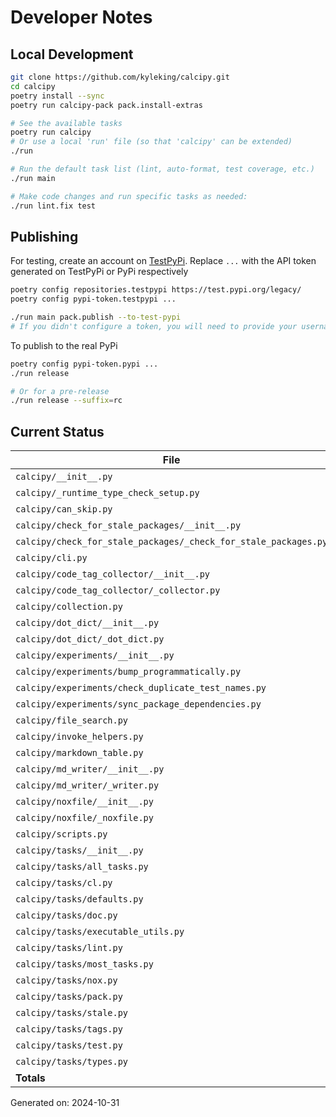 # Developer Notes

## Local Development

```sh
git clone https://github.com/kyleking/calcipy.git
cd calcipy
poetry install --sync
poetry run calcipy-pack pack.install-extras

# See the available tasks
poetry run calcipy
# Or use a local 'run' file (so that 'calcipy' can be extended)
./run

# Run the default task list (lint, auto-format, test coverage, etc.)
./run main

# Make code changes and run specific tasks as needed:
./run lint.fix test
```

## Publishing

For testing, create an account on [TestPyPi](https://test.pypi.org/legacy/). Replace `...` with the API token generated on TestPyPi or PyPi respectively

```sh
poetry config repositories.testpypi https://test.pypi.org/legacy/
poetry config pypi-token.testpypi ...

./run main pack.publish --to-test-pypi
# If you didn't configure a token, you will need to provide your username and password to publish
```

To publish to the real PyPi

```sh
poetry config pypi-token.pypi ...
./run release

# Or for a pre-release
./run release --suffix=rc
```

## Current Status

<!-- {cts} COVERAGE -->
| File                                                            | Statements | Missing | Excluded | Coverage |
|-----------------------------------------------------------------|------------|---------|----------|----------|
| `calcipy/__init__.py`                                           | 4          | 0       | 0        | 100.0%   |
| `calcipy/_runtime_type_check_setup.py`                          | 13         | 0       | 33       | 100.0%   |
| `calcipy/can_skip.py`                                           | 14         | 1       | 0        | 88.9%    |
| `calcipy/check_for_stale_packages/__init__.py`                  | 5          | 2       | 0        | 60.0%    |
| `calcipy/check_for_stale_packages/_check_for_stale_packages.py` | 132        | 13      | 3        | 86.6%    |
| `calcipy/cli.py`                                                | 34         | 1       | 88       | 92.9%    |
| `calcipy/code_tag_collector/__init__.py`                        | 5          | 2       | 0        | 60.0%    |
| `calcipy/code_tag_collector/_collector.py`                      | 130        | 2       | 0        | 93.9%    |
| `calcipy/collection.py`                                         | 41         | 3       | 52       | 86.5%    |
| `calcipy/dot_dict/__init__.py`                                  | 5          | 2       | 0        | 60.0%    |
| `calcipy/dot_dict/_dot_dict.py`                                 | 6          | 0       | 0        | 100.0%   |
| `calcipy/experiments/__init__.py`                               | 0          | 0       | 0        | 100.0%   |
| `calcipy/experiments/bump_programmatically.py`                  | 22         | 22      | 0        | 0.0%     |
| `calcipy/experiments/check_duplicate_test_names.py`             | 33         | 0       | 2        | 98.2%    |
| `calcipy/experiments/sync_package_dependencies.py`              | 47         | 47      | 0        | 0.0%     |
| `calcipy/file_search.py`                                        | 32         | 0       | 2        | 100.0%   |
| `calcipy/invoke_helpers.py`                                     | 27         | 4       | 0        | 83.8%    |
| `calcipy/markdown_table.py`                                     | 11         | 0       | 0        | 100.0%   |
| `calcipy/md_writer/__init__.py`                                 | 5          | 2       | 0        | 60.0%    |
| `calcipy/md_writer/_writer.py`                                  | 92         | 6       | 0        | 89.7%    |
| `calcipy/noxfile/__init__.py`                                   | 5          | 2       | 0        | 60.0%    |
| `calcipy/noxfile/_noxfile.py`                                   | 39         | 2       | 51       | 91.5%    |
| `calcipy/scripts.py`                                            | 6          | 0       | 51       | 100.0%   |
| `calcipy/tasks/__init__.py`                                     | 0          | 0       | 0        | 100.0%   |
| `calcipy/tasks/all_tasks.py`                                    | 36         | 0       | 0        | 93.8%    |
| `calcipy/tasks/cl.py`                                           | 26         | 5       | 0        | 78.1%    |
| `calcipy/tasks/defaults.py`                                     | 17         | 0       | 0        | 90.5%    |
| `calcipy/tasks/doc.py`                                          | 29         | 0       | 8        | 94.9%    |
| `calcipy/tasks/executable_utils.py`                             | 32         | 0       | 0        | 90.9%    |
| `calcipy/tasks/lint.py`                                         | 38         | 2       | 0        | 86.2%    |
| `calcipy/tasks/most_tasks.py`                                   | 32         | 0       | 0        | 100.0%   |
| `calcipy/tasks/nox.py`                                          | 8          | 0       | 0        | 100.0%   |
| `calcipy/tasks/pack.py`                                         | 47         | 13      | 0        | 62.0%    |
| `calcipy/tasks/stale.py`                                        | 6          | 0       | 0        | 100.0%   |
| `calcipy/tasks/tags.py`                                         | 18         | 1       | 0        | 90.9%    |
| `calcipy/tasks/test.py`                                         | 39         | 1       | 2        | 90.9%    |
| `calcipy/tasks/types.py`                                        | 11         | 0       | 0        | 93.3%    |
| **Totals**                                                      | 1047       | 133     | 292      | 83.0%    |

Generated on: 2024-10-31
<!-- {cte} -->
